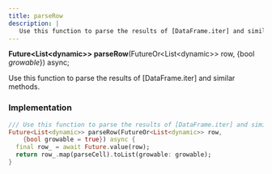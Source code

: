 ```yaml
---
title: parseRow
description: |
   Use this function to parse the results of [DataFrame.iter] and similar methods.
---
```

<span class="dart-code"><strong>Future\<List\<dynamic>> parseRow</strong>(<span class="nobr">FutureOr\<List\<dynamic>> row</span>, {<span class="nobr">bool <i>growable</i></span>}) async;</span>

 Use this function to parse the results of [DataFrame.iter] and similar methods.
### Implementation
```dart
/// Use this function to parse the results of [DataFrame.iter] and similar methods.
Future<List<dynamic>> parseRow(FutureOr<List<dynamic>> row,
    {bool growable = true}) async {
  final row_ = await Future.value(row);
  return row_.map(parseCell).toList(growable: growable);
}
```

